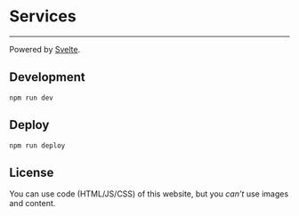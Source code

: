 # Services

---

Powered by [Svelte](https://svelte.dev).

## Development

```shell
npm run dev
```

## Deploy

```shell
npm run deploy
```

## License

You can use code (HTML/JS/CSS) of this website, but you *can’t* use images and content.
